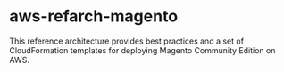 # aws-refarch-magento
This reference architecture provides best practices and a set of CloudFormation templates for deploying Magento Community Edition on AWS.
